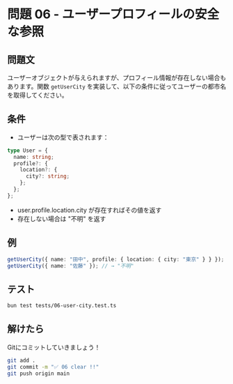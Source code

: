 # 問題 06 - ユーザープロフィールの安全な参照

## 問題文

ユーザーオブジェクトが与えられますが、プロフィール情報が存在しない場合もあります。関数 `getUserCity` を実装して、以下の条件に従ってユーザーの都市名を取得してください。

## 条件

- ユーザーは次の型で表されます：

```ts
type User = {
  name: string;
  profile?: {
    location?: {
      city?: string;
    };
  };
};
```

- user.profile.location.city が存在すればその値を返す
- 存在しない場合は "不明" を返す

## 例

```ts
getUserCity({ name: "田中", profile: { location: { city: "東京" } } }); // → "東京"
getUserCity({ name: "佐藤" }); // → "不明"
```

## テスト

```bash
bun test tests/06-user-city.test.ts
```

## 解けたら

Gitにコミットしていきましょう！

```bash
git add .
git commit -m "✅ 06 clear !!"
git push origin main
```
